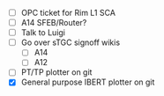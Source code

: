 - [ ] OPC ticket for Rim L1 SCA
- [ ] A14 SFEB/Router?
- [ ] Talk to Luigi
- [ ] Go over sTGC signoff wikis
  - [ ] A14
  - [ ] A12
- [ ] PT/TP plotter on git
- [x] General purpose IBERT plotter on git
